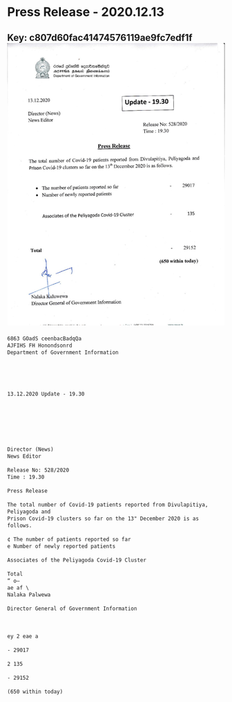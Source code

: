 # Press Release - 2020.12.13 
Key: c807d60fac41474576119ae9fc7edf1f 
![img](img/c807d60fac41474576119ae9fc7edf1f.jpg)
---
```
6863 GOadS ceenbacBadqQa
AJFIHS FH Honondsonrd
Department of Government Information

 

 

13.12.2020 Update - 19.30

 

 

 

Director (News)
News Editor

Release No: 528/2020
Time : 19.30

Press Release

The total number of Covid-19 patients reported from Divulapitiya, Peliyagoda and
Prison Covid-19 clusters so far on the 13" December 2020 is as follows.

¢ The number of patients reported so far
e Number of newly reported patients

Associates of the Peliyagoda Covid-19 Cluster

Total
“ o—
ae af \
Nalaka Palwewa

Director General of Government Information

 

ey 2 eae a

- 29017

2 135

- 29152

(650 within today)

 

 

```
